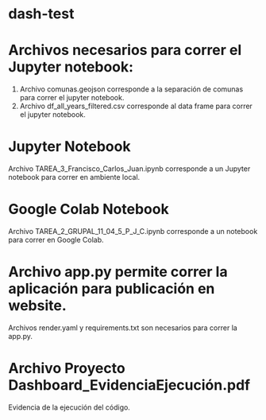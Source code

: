 # dash-test

# Archivos necesarios para correr el Jupyter notebook:
1. Archivo comunas.geojson corresponde a la separación de comunas para correr el jupyter notebook.
2. Archivo df_all_years_filtered.csv corresponde al data frame para correr el jupyter notebook.

# Jupyter Notebook
Archivo TAREA_3_Francisco_Carlos_Juan.ipynb corresponde a un Jupyter notebook para correr en ambiente local.

# Google Colab Notebook
Archivo TAREA_2_GRUPAL_11_04_5_P_J_C.ipynb corresponde a un notebook para correr en Google Colab.

# Archivo app.py permite correr la aplicación para publicación en website.
Archivos render.yaml y requirements.txt son necesarios para correr la app.py.

# Archivo Proyecto Dashboard_EvidenciaEjecución.pdf
Evidencia de la ejecución del código.
